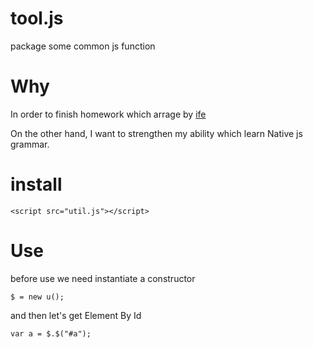 # tool.js
package some common js function 

# Why

In order to finish homework which arrage by [ife](https://github.com/baidu-ife/ife)

On the other hand, I want to strengthen my ability which learn Native js grammar.

# install

```
<script src="util.js"></script>
```

# Use

before use we need instantiate a constructor

```
$ = new u();
```

and then let's get Element By Id

```
var a = $.$("#a");
```
